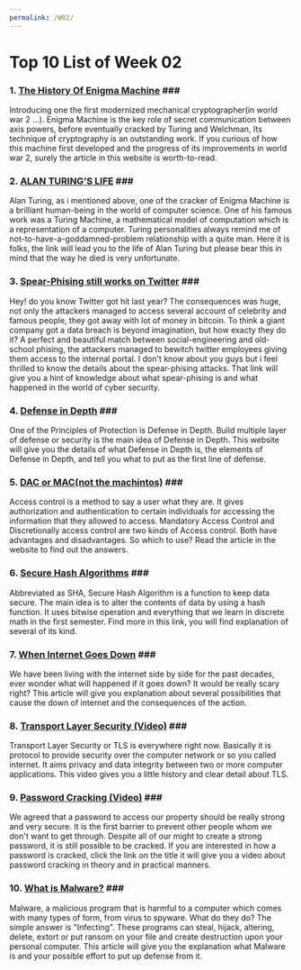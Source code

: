 ```yaml
---
permalink: /W02/
---
```


# Top 10 List of Week 02

### **1. [The History Of Enigma Machine](https://www.cryptomuseum.com/crypto/enigma/hist.htm)** ###<br>
Introducing one the first modernized mechanical cryptographer(in world war 2 ...). Enigma Machine is the key role of secret communication between axis powers, before eventually cracked by Turing and Welchman, Its technique of cryptography is an outstanding work. If you curious of how this machine first developed and the progress of its improvements in world war 2, surely the article in this website is worth-to-read. 
<br>

### **2. [ALAN TURING’S LIFE](https://sitn.hms.harvard.edu/flash/2012/turing-biography/)** ###<br>
Alan Turing, as i mentioned above, one of the cracker of Enigma Machine is a brilliant human-being in the world of computer science. One of his famous work was a Turing Machine, a mathematical model of computation which is a representation of a computer. Turing personalities always remind me of not-to-have-a-goddamned-problem relationship with a quite man. Here it is folks, the link will lead you to the life of Alan Turing but please bear this in mind that the way he died is very unfortunate.
<br>

### **3. [Spear-Phising still works on Twitter](https://www.darktrace.com/en/blog/what-the-twitter-hack-reveals-about-spear-phishing-and-how-to-prevent-it/)** ###<br>
Hey! do you know Twitter got hit last year? The consequences was huge, not only the attackers managed to access several account of celebrity and famous people, they got away with lot of money in bitcoin. To think a giant company got a data breach is beyond imagination, but how exacty they do it? A perfect and beautiful match between social-engineering and old-school phising, the attackers managed to bewitch twitter employees giving them access to the internal portal. I don't know about you guys but i feel thrilled to know the details about the spear-phising attacks. That link will give you a hint of knowledge about what spear-phising is and what happened in the world of cyber security.
<br>

### **4. [Defense in Depth](https://www.forcepoint.com/cyber-edu/defense-depth)** ###<br>
One of the Principles of Protection is Defense in Depth. Build multiple layer of defense or security is the main idea of Defense in Depth. This website will give you the details of what Defense in Depth is, the elements of Defense in Depth, and tell you what to put as the first line of defense.
<br>

### **5. [DAC or MAC(not the machintos)](https://www.ekransystem.com/en/blog/mac-vs-dac)** ###<br>
Access control is a method to say a user what they are. It gives authorization and authentication to certain individuals for accessing the information that they allowed to access. Mandatory Access Control and Discretionally access control are two kinds of Access control. Both have advantages and disadvantages. So which to use? Read the article in the website to find out the answers.
<br>

### **6. [Secure Hash Algorithms](https://brilliant.org/wiki/secure-hashing-algorithms/)** ###<br>
Abbreviated as SHA, Secure Hash Algorithm is a function to keep data secure. The main idea is to alter the contents of data by using a hash function. It uses bitwise operation and everything that we learn in discrete math in the first semester. Find more in this link, you will find explanation of several of its kind.
<br>

### **7. [When Internet Goes Down](https://theconversation.com/when-the-internet-goes-down-92481)** ###<br>
We have been living with the internet side by side for the past decades, ever wonder what will happened if it goes down? It would be really scary right? This article will give you explanation about several possibilities that cause the down of internet and the consequences of the action.
<br>

### **8. [Transport Layer Security (Video)](https://youtu.be/0TLDTodL7Lc)** ###<br>
Transport Layer Security or TLS is everywhere right now. Basically it is protocol to provide security over the computer network or so you called internet. It aims privacy and data integrity between two or more computer applications. This video gives you a little history and clear detail about TLS.
<br>

### **9. [Password Cracking (Video)](https://youtu.be/7U-RbOKanYs)** ###<br>
We agreed that a password to access our property should be really strong and very secure. It is the first barrier to prevent other people whom we don't want to get through. Despite all of our might to create a strong password, it is still possible to be cracked. If you are interested in how a password is cracked, click the link on the title it will give you a video about password cracking in theory and in practical manners.
<br>

### **10. [What is Malware?](https://www.forcepoint.com/cyber-edu/malware)** ###<br>
Malware, a malicious program that is harmful to a computer which comes with many types of form, from virus to spyware. What do they do? The simple answer is "Infecting". These programs can steal, hijack, altering, delete, extort or put ransom on your file and create destruction upon your personal computer. This article will give you the explanation what Malware is and your possible effort to put up defense from it.
<br>
